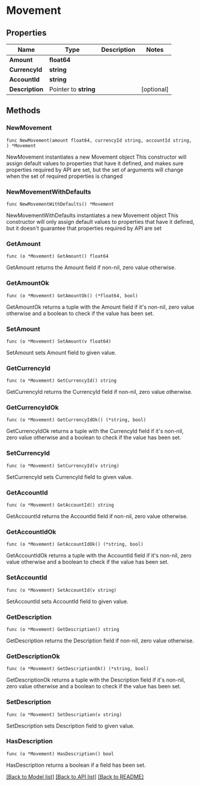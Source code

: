 # Movement

## Properties

Name | Type | Description | Notes
------------ | ------------- | ------------- | -------------
**Amount** | **float64** |  | 
**CurrencyId** | **string** |  | 
**AccountId** | **string** |  | 
**Description** | Pointer to **string** |  | [optional] 

## Methods

### NewMovement

`func NewMovement(amount float64, currencyId string, accountId string, ) *Movement`

NewMovement instantiates a new Movement object
This constructor will assign default values to properties that have it defined,
and makes sure properties required by API are set, but the set of arguments
will change when the set of required properties is changed

### NewMovementWithDefaults

`func NewMovementWithDefaults() *Movement`

NewMovementWithDefaults instantiates a new Movement object
This constructor will only assign default values to properties that have it defined,
but it doesn't guarantee that properties required by API are set

### GetAmount

`func (o *Movement) GetAmount() float64`

GetAmount returns the Amount field if non-nil, zero value otherwise.

### GetAmountOk

`func (o *Movement) GetAmountOk() (*float64, bool)`

GetAmountOk returns a tuple with the Amount field if it's non-nil, zero value otherwise
and a boolean to check if the value has been set.

### SetAmount

`func (o *Movement) SetAmount(v float64)`

SetAmount sets Amount field to given value.


### GetCurrencyId

`func (o *Movement) GetCurrencyId() string`

GetCurrencyId returns the CurrencyId field if non-nil, zero value otherwise.

### GetCurrencyIdOk

`func (o *Movement) GetCurrencyIdOk() (*string, bool)`

GetCurrencyIdOk returns a tuple with the CurrencyId field if it's non-nil, zero value otherwise
and a boolean to check if the value has been set.

### SetCurrencyId

`func (o *Movement) SetCurrencyId(v string)`

SetCurrencyId sets CurrencyId field to given value.


### GetAccountId

`func (o *Movement) GetAccountId() string`

GetAccountId returns the AccountId field if non-nil, zero value otherwise.

### GetAccountIdOk

`func (o *Movement) GetAccountIdOk() (*string, bool)`

GetAccountIdOk returns a tuple with the AccountId field if it's non-nil, zero value otherwise
and a boolean to check if the value has been set.

### SetAccountId

`func (o *Movement) SetAccountId(v string)`

SetAccountId sets AccountId field to given value.


### GetDescription

`func (o *Movement) GetDescription() string`

GetDescription returns the Description field if non-nil, zero value otherwise.

### GetDescriptionOk

`func (o *Movement) GetDescriptionOk() (*string, bool)`

GetDescriptionOk returns a tuple with the Description field if it's non-nil, zero value otherwise
and a boolean to check if the value has been set.

### SetDescription

`func (o *Movement) SetDescription(v string)`

SetDescription sets Description field to given value.

### HasDescription

`func (o *Movement) HasDescription() bool`

HasDescription returns a boolean if a field has been set.


[[Back to Model list]](../README.md#documentation-for-models) [[Back to API list]](../README.md#documentation-for-api-endpoints) [[Back to README]](../README.md)


